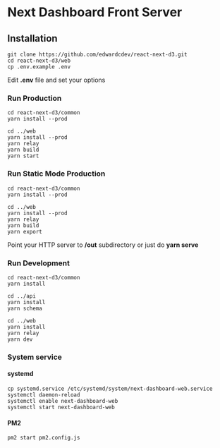 # Next Dashboard Front Server

## Installation

```
git clone https://github.com/edwardcdev/react-next-d3.git
cd react-next-d3/web
cp .env.example .env
```

Edit **.env** file and set your options

### Run Production

```
cd react-next-d3/common
yarn install --prod

cd ../web
yarn install --prod
yarn relay
yarn build
yarn start
```

### Run Static Mode Production

```
cd react-next-d3/common
yarn install --prod

cd ../web
yarn install --prod
yarn relay
yarn build
yarn export
```

Point your HTTP server to **/out** subdirectory or just do **yarn serve**

### Run Development

```
cd react-next-d3/common
yarn install

cd ../api
yarn install
yarn schema

cd ../web
yarn install
yarn relay
yarn dev
```

### System service

#### systemd

```
cp systemd.service /etc/systemd/system/next-dashboard-web.service
systemctl daemon-reload
systemctl enable next-dashboard-web
systemctl start next-dashboard-web
```

#### PM2

```
pm2 start pm2.config.js
```
